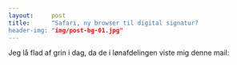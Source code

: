 ```yaml
---
layout:     post
title:      "Safari, ny browser til digital signatur?
header-img: "img/post-bg-01.jpg"
---
```

Jeg lå flad af grin i dag, da de i lønafdelingen viste mig denne mail:

